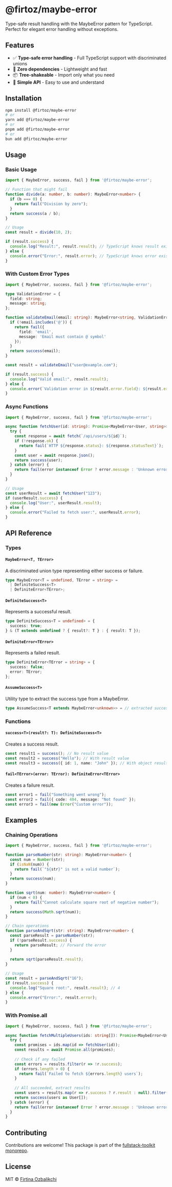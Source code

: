 # @firtoz/maybe-error

Type-safe result handling with the MaybeError pattern for TypeScript. Perfect for elegant error handling without exceptions.

## Features

- ✅ **Type-safe error handling** - Full TypeScript support with discriminated unions
- 🚀 **Zero dependencies** - Lightweight and fast
- 📦 **Tree-shakeable** - Import only what you need
- 🎯 **Simple API** - Easy to use and understand

## Installation

```bash
npm install @firtoz/maybe-error
# or
yarn add @firtoz/maybe-error
# or
pnpm add @firtoz/maybe-error
# or
bun add @firtoz/maybe-error
```

## Usage

### Basic Usage

```typescript
import { MaybeError, success, fail } from '@firtoz/maybe-error';

// Function that might fail
function divide(a: number, b: number): MaybeError<number> {
  if (b === 0) {
    return fail("Division by zero");
  }
  return success(a / b);
}

// Usage
const result = divide(10, 2);

if (result.success) {
  console.log("Result:", result.result); // TypeScript knows result exists
} else {
  console.error("Error:", result.error); // TypeScript knows error exists
}
```

### With Custom Error Types

```typescript
import { MaybeError, success, fail } from '@firtoz/maybe-error';

type ValidationError = {
  field: string;
  message: string;
};

function validateEmail(email: string): MaybeError<string, ValidationError> {
  if (!email.includes('@')) {
    return fail({
      field: 'email',
      message: 'Email must contain @ symbol'
    });
  }
  return success(email);
}

const result = validateEmail("user@example.com");

if (result.success) {
  console.log("Valid email:", result.result);
} else {
  console.error(`Validation error in ${result.error.field}: ${result.error.message}`);
}
```

### Async Functions

```typescript
import { MaybeError, success, fail } from '@firtoz/maybe-error';

async function fetchUser(id: string): Promise<MaybeError<User, string>> {
  try {
    const response = await fetch(`/api/users/${id}`);
    if (!response.ok) {
      return fail(`HTTP ${response.status}: ${response.statusText}`);
    }
    const user = await response.json();
    return success(user);
  } catch (error) {
    return fail(error instanceof Error ? error.message : 'Unknown error');
  }
}

// Usage
const userResult = await fetchUser("123");
if (userResult.success) {
  console.log("User:", userResult.result);
} else {
  console.error("Failed to fetch user:", userResult.error);
}
```

## API Reference

### Types

#### `MaybeError<T, TError>`

A discriminated union type representing either success or failure.

```typescript
type MaybeError<T = undefined, TError = string> = 
  | DefiniteSuccess<T> 
  | DefiniteError<TError>;
```

#### `DefiniteSuccess<T>`

Represents a successful result.

```typescript
type DefiniteSuccess<T = undefined> = {
  success: true;
} & (T extends undefined ? { result?: T } : { result: T });
```

#### `DefiniteError<TError>`

Represents a failed result.

```typescript
type DefiniteError<TError = string> = {
  success: false;
  error: TError;
};
```

#### `AssumeSuccess<T>`

Utility type to extract the success type from a MaybeError.

```typescript
type AssumeSuccess<T extends MaybeError<unknown>> = // extracted success type
```

### Functions

#### `success<T>(result?: T): DefiniteSuccess<T>`

Creates a success result.

```typescript
const result1 = success(); // No result value
const result2 = success("Hello"); // With result value
const result3 = success({ id: 1, name: "John" }); // With object result
```

#### `fail<TError>(error: TError): DefiniteError<TError>`

Creates a failure result.

```typescript
const error1 = fail("Something went wrong");
const error2 = fail({ code: 404, message: "Not found" });
const error3 = fail(new Error("Custom error"));
```

## Examples

### Chaining Operations

```typescript
import { MaybeError, success, fail } from '@firtoz/maybe-error';

function parseNumber(str: string): MaybeError<number> {
  const num = Number(str);
  if (isNaN(num)) {
    return fail(`"${str}" is not a valid number`);
  }
  return success(num);
}

function sqrt(num: number): MaybeError<number> {
  if (num < 0) {
    return fail("Cannot calculate square root of negative number");
  }
  return success(Math.sqrt(num));
}

// Chain operations
function parseAndSqrt(str: string): MaybeError<number> {
  const parseResult = parseNumber(str);
  if (!parseResult.success) {
    return parseResult; // Forward the error
  }
  
  return sqrt(parseResult.result);
}

// Usage
const result = parseAndSqrt("16");
if (result.success) {
  console.log("Square root:", result.result); // 4
} else {
  console.error("Error:", result.error);
}
```

### With Promise.all

```typescript
import { MaybeError, success, fail } from '@firtoz/maybe-error';

async function fetchMultipleUsers(ids: string[]): Promise<MaybeError<User[]>> {
  try {
    const promises = ids.map(id => fetchUser(id));
    const results = await Promise.all(promises);
    
    // Check if any failed
    const errors = results.filter(r => !r.success);
    if (errors.length > 0) {
      return fail(`Failed to fetch ${errors.length} users`);
    }
    
    // All succeeded, extract results
    const users = results.map(r => r.success ? r.result : null).filter(Boolean);
    return success(users as User[]);
  } catch (error) {
    return fail(error instanceof Error ? error.message : 'Unknown error');
  }
}
```

## Contributing

Contributions are welcome! This package is part of the [fullstack-toolkit monorepo](https://github.com/firtoz/fullstack-toolkit).

## License

MIT © [Firtina Ozbalikchi](https://github.com/firtoz) 